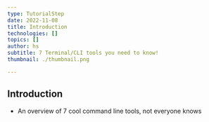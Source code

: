 ```yaml
---
type: TutorialStep
date: 2022-11-08
title: Introduction
technologies: []
topics: []
author: hs
subtitle: 7 Terminal/CLI tools you need to know!
thumbnail: ./thumbnail.png

---
```


## Introduction

* An overview of 7 cool command line tools, not everyone knows